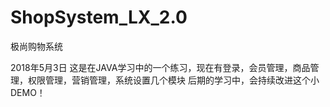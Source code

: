 # ShopSystem_LX_2.0
极尚购物系统

2018年5月3日
这是在JAVA学习中的一个练习，现在有登录，会员管理，商品管理，权限管理，营销管理，系统设置几个模块
后期的学习中，会持续改进这个小DEMO！
